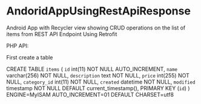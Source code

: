 # AndoridAppUsingRestApiResponse
Android App with Recycler view showing CRUD operations on the list of items from REST API Endpoint Using Retrofit

PHP API:

First create a table

CREATE TABLE `items` (
  `id` int(11) NOT NULL AUTO_INCREMENT,
  `name` varchar(256) NOT NULL,
  `description` text NOT NULL,
  `price` int(255) NOT NULL,
  `category_id` int(11) NOT NULL,
  `created` datetime NOT NULL,
  `modified` timestamp NOT NULL DEFAULT current_timestamp(),
  PRIMARY KEY (`id`)
) ENGINE=MyISAM AUTO_INCREMENT=01 DEFAULT CHARSET=utf8
